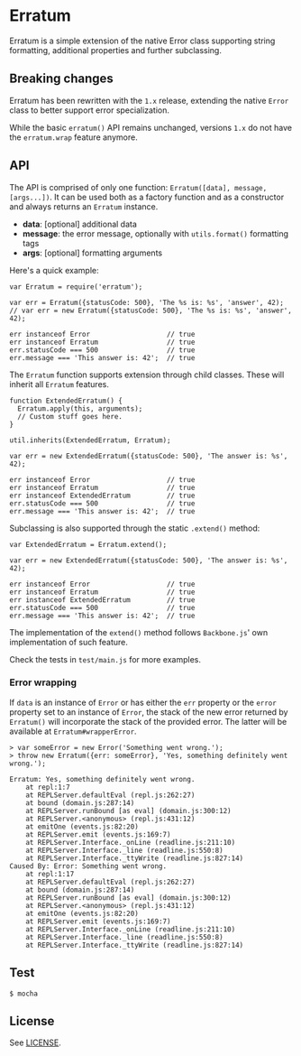 
Erratum
=======

Erratum is a simple extension of the native Error class supporting string formatting, additional properties and further subclassing.

Breaking changes
----------------

Erratum has been rewritten with the `1.x` release, extending the native `Error` class to better support error specialization.  

While the basic `erratum()` API remains unchanged, versions `1.x` do not have the `erratum.wrap` feature anymore.

API
---

The API is comprised of only one function: `Erratum([data], message, [args...])`. It can be used both as a factory function and as a constructor and always returns an `Erratum` instance.

- **data**: [optional] additional data
- **message**: the error message, optionally with `utils.format()` formatting tags
- **args**: [optional] formatting arguments

Here's a quick example:

    var Erratum = require('erratum');
    
    var err = Erratum({statusCode: 500}, 'The %s is: %s', 'answer', 42);
    // var err = new Erratum({statusCode: 500}, 'The %s is: %s', 'answer', 42);
    
    err instanceof Error                   // true
    err instanceof Erratum                 // true
    err.statusCode === 500                 // true
    err.message === 'This answer is: 42';  // true

The `Erratum` function supports extension through child classes. These will inherit all `Erratum` features.  

    function ExtendedErratum() {
      Erratum.apply(this, arguments);
      // Custom stuff goes here.
    }
    
    util.inherits(ExtendedErratum, Erratum);
    
    var err = new ExtendedErratum({statusCode: 500}, 'The answer is: %s', 42);
        
    err instanceof Error                   // true
    err instanceof Erratum                 // true
    err instanceof ExtendedErratum         // true
    err.statusCode === 500                 // true
    err.message === 'This answer is: 42';  // true

Subclassing is also supported through the static `.extend()` method:

    var ExtendedErratum = Erratum.extend();
    
    var err = new ExtendedErratum({statusCode: 500}, 'The answer is: %s', 42);
        
    err instanceof Error                   // true
    err instanceof Erratum                 // true
    err instanceof ExtendedErratum         // true
    err.statusCode === 500                 // true
    err.message === 'This answer is: 42';  // true

The implementation of the `extend()` method follows `Backbone.js`' own
implementation of such feature. 

Check the tests in `test/main.js` for more examples.

### Error wrapping

If `data` is an instance of `Error` or has either the `err` property
or the `error` property set to an instance of `Error`, the stack of the 
new error returned by `Erratum()` will incorporate the stack of the 
provided error. The latter will be available at `Erratum#wrapperError`.
 
```
> var someError = new Error('Something went wrong.');
> throw new Erratum({err: someError}, 'Yes, something definitely went wrong.');

Erratum: Yes, something definitely went wrong.
    at repl:1:7
    at REPLServer.defaultEval (repl.js:262:27)
    at bound (domain.js:287:14)
    at REPLServer.runBound [as eval] (domain.js:300:12)
    at REPLServer.<anonymous> (repl.js:431:12)
    at emitOne (events.js:82:20)
    at REPLServer.emit (events.js:169:7)
    at REPLServer.Interface._onLine (readline.js:211:10)
    at REPLServer.Interface._line (readline.js:550:8)
    at REPLServer.Interface._ttyWrite (readline.js:827:14)
Caused By: Error: Something went wrong.
    at repl:1:17
    at REPLServer.defaultEval (repl.js:262:27)
    at bound (domain.js:287:14)
    at REPLServer.runBound [as eval] (domain.js:300:12)
    at REPLServer.<anonymous> (repl.js:431:12)
    at emitOne (events.js:82:20)
    at REPLServer.emit (events.js:169:7)
    at REPLServer.Interface._onLine (readline.js:211:10)
    at REPLServer.Interface._line (readline.js:550:8)
    at REPLServer.Interface._ttyWrite (readline.js:827:14)
```
    
Test
----

    $ mocha
    
License
-------

See [LICENSE](./LICENSE).
